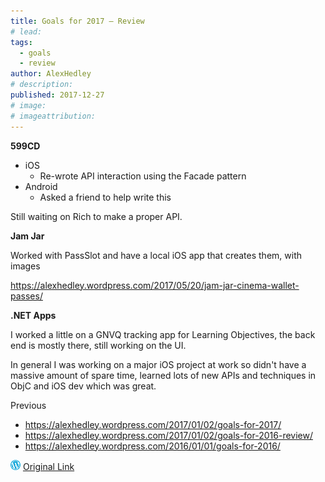 ```yaml
---
title: Goals for 2017 – Review
# lead:
tags:
  - goals
  - review
author: AlexHedley
# description:
published: 2017-12-27
# image:
# imageattribution:
---
```


**599CD**

- iOS
  - Re-wrote API interaction using the Facade pattern
- Android
  - Asked a friend to help write this

Still waiting on Rich to make a proper API.

**Jam Jar**

Worked with PassSlot and have a local iOS app that creates them, with images

https://alexhedley.wordpress.com/2017/05/20/jam-jar-cinema-wallet-passes/

**.NET Apps**

I worked a little on a GNVQ tracking app for Learning Objectives, the back end is mostly there, still working on the UI.

In general I was working on a major iOS project at work so didn't have a massive amount of spare time, learned lots of new APIs and techniques in ObjC and iOS dev which was great.

Previous

- https://alexhedley.wordpress.com/2017/01/02/goals-for-2017/
- https://alexhedley.wordpress.com/2017/01/02/goals-for-2016-review/
- https://alexhedley.wordpress.com/2016/01/01/goals-for-2016/

![Wordpress](../images/wordpress.png "Wordpress") [Original Link](https://alexhedley.wordpress.com/2017/12/27/goals-for-2017-review/)
